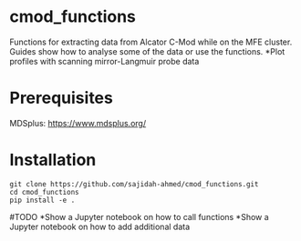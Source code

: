 # cmod_functions
Functions for extracting data from Alcator C-Mod while on the MFE cluster.
Guides show how to analyse some of the data or use the functions.
*Plot profiles with scanning mirror-Langmuir probe data

# Prerequisites
MDSplus: https://www.mdsplus.org/

# Installation
```
git clone https://github.com/sajidah-ahmed/cmod_functions.git
cd cmod_functions
pip install -e .
```
#TODO
*Show a Jupyter notebook on how to call functions
*Show a Jupyter notebook on how to add additional data
